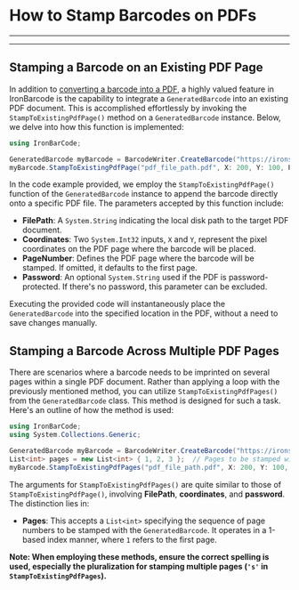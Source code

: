 # How to Stamp Barcodes on PDFs

---

---

## Stamping a Barcode on an Existing PDF Page

In addition to [converting a barcode into a PDF](https://ironsoftware.com/csharp/barcode/how-to/create-barcode-as-pdf/), a highly valued feature in IronBarcode is the capability to integrate a `GeneratedBarcode` into an existing PDF document. This is accomplished effortlessly by invoking the `StampToExistingPdfPage()` method on a `GeneratedBarcode` instance. Below, we delve into how this function is implemented:

```cs
using IronBarCode;

GeneratedBarcode myBarcode = BarcodeWriter.CreateBarcode("https://ironsoftware.com/csharp/barcode/", BarcodeEncoding.Code128, 200, 100);
myBarcode.StampToExistingPdfPage("pdf_file_path.pdf", X: 200, Y: 100, Page: 3, Password: "password");
```
In the code example provided, we employ the `StampToExistingPdfPage()` function of the `GeneratedBarcode` instance to append the barcode directly onto a specific PDF file. The parameters accepted by this function include:
- **FilePath**: A `System.String` indicating the local disk path to the target PDF document.
- **Coordinates**: Two `System.Int32` inputs, `X` and `Y`, represent the pixel coordinates on the PDF page where the barcode will be placed.
- **PageNumber**: Defines the PDF page where the barcode will be stamped. If omitted, it defaults to the first page.
- **Password**: An optional `System.String` used if the PDF is password-protected. If there's no password, this parameter can be excluded.

Executing the provided code will instantaneously place the `GeneratedBarcode` into the specified location in the PDF, without a need to save changes manually.

## Stamping a Barcode Across Multiple PDF Pages

There are scenarios where a barcode needs to be imprinted on several pages within a single PDF document. Rather than applying a loop with the previously mentioned method, you can utilize `StampToExistingPdfPages()` from the `GeneratedBarcode` class. This method is designed for such a task. Here's an outline of how the method is used:

```cs
using IronBarCode;
using System.Collections.Generic;

GeneratedBarcode myBarcode = BarcodeWriter.CreateBarcode("https://ironsoftware.com/csharp/barcode/", BarcodeEncoding.Code128, 200, 100);
List<int> pages = new List<int> { 1, 2, 3 };  // Pages to be stamped with the barcode
myBarcode.StampToExistingPdfPages("pdf_file_path.pdf", X: 200, Y: 100, Pages: pages, Password: "password");
``` 

The arguments for `StampToExistingPdfPages()` are quite similar to those of `StampToExistingPdfPage()`, involving **FilePath**, **coordinates**, and **password**. The distinction lies in:
- **Pages**: This accepts a `List<int>` specifying the sequence of page numbers to be stamped with the `GeneratedBarcode`. It operates in a 1-based index manner, where `1` refers to the first page.

**Note: When employing these methods, ensure the correct spelling is used, especially the pluralization for stamping multiple pages (`'s'` in `StampToExistingPdfPages`).**